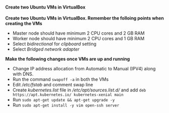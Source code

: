 #### Create two Ubuntu VMs in VirtualBox

**Create two Ubuntu VMs in VirtualBox. Remember the folloing points when creating the VMs**
- Master node should have minimum 2 CPU cores and 2 GB RAM
- Worker node should have minimum 2 CPU cores and 1 GB RAM
- Select *bidirectional* for *clipboard* setting
- Select *Bridged network adapter*

**Make the following changes once VMs are up and running**
- Change IP address allocation from Automatic to Manual (IPV4) along with DNS.
- Run the command ```swapoff -a``` in both the VMs
- Edit */etc/fstab* and comment swap line
- Create *kubernetes.list* file in */etc/apt/sources.list.d/* and add ```deb https://apt.kubernetes.io/ kubernetes-xenial main```
- Run ```sudo apt-get update && apt-get upgrade -y```
- Run ```sudo apt-get install -y vim open-ssh server```
